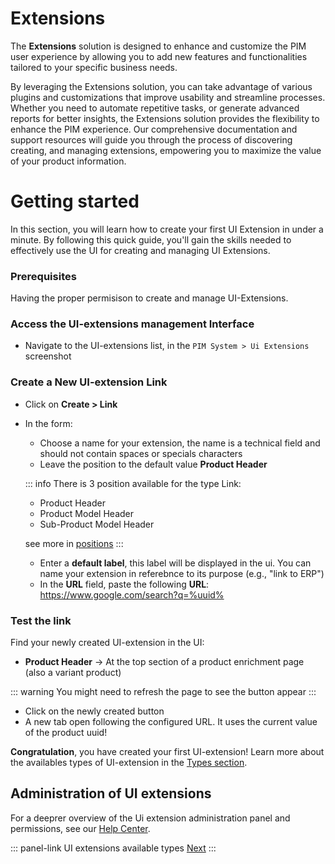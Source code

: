 # Extensions

The **Extensions** solution is designed to enhance and customize the PIM user experience by allowing you to add new features and functionalities tailored to your specific business needs.

By leveraging the Extensions solution, you can take advantage of various plugins and customizations that improve usability and streamline processes. Whether you need to automate repetitive tasks, or generate advanced reports for better insights, the Extensions solution provides the flexibility to enhance the PIM experience. Our comprehensive documentation and support resources will guide you through the process of discovering creating, and managing extensions, empowering you to maximize the value of your product information.

# Getting started
In this section, you will learn how to create your first UI Extension in under a minute. By following this quick guide, you'll gain the skills needed to effectively use the UI for creating and managing UI Extensions.

### Prerequisites
Having the proper permisison to create and manage UI-Extensions.

### Access the UI-extensions management Interface

- Navigate to the UI-extensions list, in the `PIM System > Ui Extensions`
screenshot

### Create a New UI-extension Link

- Click on **Create > Link**
- In the form:
    - Choose a name for your extension, the name is a technical field and should not contain spaces or specials characters
    - Leave the position to the default value **Product Header**

    ::: info
    There is 3 position available for the type Link:

    - Product Header
    - Product Model Header
    - Sub-Product Model Header

    see more in [positions](/extensions/positions.html)
    :::

    - Enter a **default label**, this label will be displayed in the ui. You can name your extension in referebnce to its purpose (e.g., "link to ERP")
    - In the **URL** field, paste the following **URL**: https://www.google.com/search?q=%uuid%

### Test the link

Find your newly created UI-extension in the UI:
- **Product Header** → At the top section of a product enrichment page (also a variant product)

::: warning
You might need to refresh the page to see the button appear
:::    

- Click on the newly created button
- A new tab open following the configured URL. It uses the current value of the product uuid!

**Congratulation**, you have created your first UI-extension!
Learn more about the availables types of UI-extension in the [Types section](/extensions/types.html).

## Administration of UI extensions
For a deeprer overview of the Ui extension administration panel and permissions, see our [Help Center](https://help.akeneo.com/extensions/ui-extentions).

::: panel-link UI extensions available types [Next](/extensions/types.html)
:::
